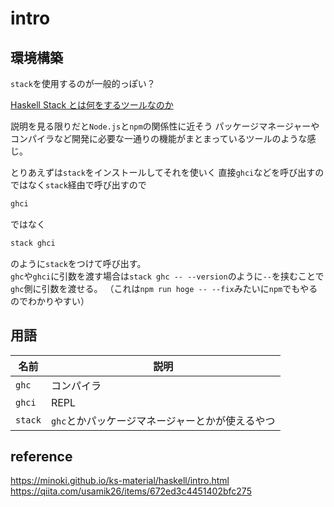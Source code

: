 # intro

## 環境構築

`stack`を使用するのが一般的っぽい？

[Haskell Stack とは何をするツールなのか](https://qiita.com/usamik26/items/672ed3c4451402bfc275)

説明を見る限りだと`Node.js`と`npm`の関係性に近そう
パッケージマネージャーやコンパイラなど開発に必要な一通りの機能がまとまっているツールのような感じ。

とりあえずは`stack`をインストールしてそれを使いく
直接`ghci`などを呼び出すのではなく`stack`経由で呼び出すので

```bash
ghci
```

ではなく

```bash
stack ghci
```

のように`stack`をつけて呼び出す。  
`ghc`や`ghci`に引数を渡す場合は`stack ghc -- --version`のように`--`を挟むことで`ghc`側に引数を渡せる。
（これは`npm run hoge -- --fix`みたいに`npm`でもやるのでわかりやすい）

## 用語

| 名前    | 説明                                            |
| ------- | ----------------------------------------------- |
| `ghc`   | コンパイラ                                      |
| `ghci`  | REPL                                            |
| `stack` | `ghc`とかパッケージマネージャーとかが使えるやつ |

## reference

<https://minoki.github.io/ks-material/haskell/intro.html>
<https://qiita.com/usamik26/items/672ed3c4451402bfc275>
